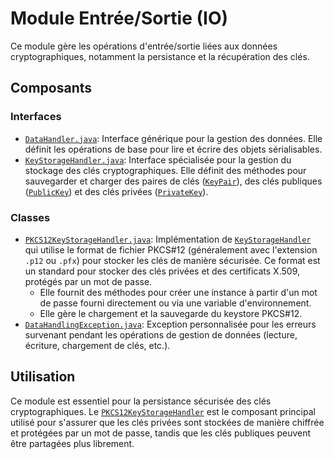 # Module Entrée/Sortie (IO)

Ce module gère les opérations d'entrée/sortie liées aux données cryptographiques, notamment la persistance et la récupération des clés.

## Composants

### Interfaces

-   [`DataHandler.java`](DataHandler.java:8): Interface générique pour la gestion des données. Elle définit les opérations de base pour lire et écrire des objets sérialisables.
-   [`KeyStorageHandler.java`](KeyStorageHandler.java:11): Interface spécialisée pour la gestion du stockage des clés cryptographiques. Elle définit des méthodes pour sauvegarder et charger des paires de clés ([`KeyPair`](../keymanagement/KeyPair.java:11)), des clés publiques ([`PublicKey`](../core/elgamal/PublicKey.java:11)) et des clés privées ([`PrivateKey`](../core/elgamal/PrivateKey.java:8)).

### Classes

-   [`PKCS12KeyStorageHandler.java`](PKCS12KeyStorageHandler.java:32): Implémentation de [`KeyStorageHandler`](KeyStorageHandler.java:11) qui utilise le format de fichier PKCS#12 (généralement avec l'extension `.p12` ou `.pfx`) pour stocker les clés de manière sécurisée. Ce format est un standard pour stocker des clés privées et des certificats X.509, protégés par un mot de passe.
    -   Elle fournit des méthodes pour créer une instance à partir d'un mot de passe fourni directement ou via une variable d'environnement.
    -   Elle gère le chargement et la sauvegarde du keystore PKCS#12.
-   [`DataHandlingException.java`](DataHandlingException.java:7): Exception personnalisée pour les erreurs survenant pendant les opérations de gestion de données (lecture, écriture, chargement de clés, etc.).

## Utilisation

Ce module est essentiel pour la persistance sécurisée des clés cryptographiques. Le [`PKCS12KeyStorageHandler`](PKCS12KeyStorageHandler.java:32) est le composant principal utilisé pour s'assurer que les clés privées sont stockées de manière chiffrée et protégées par un mot de passe, tandis que les clés publiques peuvent être partagées plus librement.